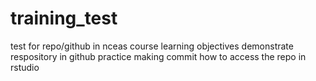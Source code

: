 # training_test
test for repo/github in nceas course
learning objectives 
  demonstrate respository in github
  practice making commit
  how to access the repo in rstudio
